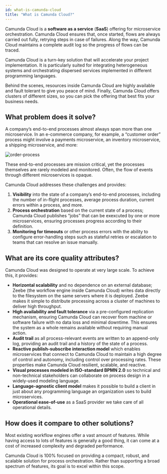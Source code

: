 ```yaml
---
id: what-is-camunda-cloud
title: "What is Camunda Cloud?"
---
```


Camunda Cloud is a **software as a service** (**SaaS**) offering for microservice orchestration. Camunda Cloud ensures that, once started, flows are always carried out fully, retrying steps in case of failures. Along the way, Camunda Cloud maintains a complete audit log so the progress of flows can be traced.

Camunda Cloud is a turn-key solution that will accelerate your project implementation. It is particularly suited for integrating heterogeneous systems and orchestrating dispersed services implemented in different programming languages.

Behind the scenes, resources inside Camunda Cloud are highly available and fault tolerant to give you peace of mind. Finally, Camunda Cloud offers clusters of different sizes, so you can pick the offering that best fits your business needs.

## What problem does it solve?

A company’s end-to-end processes almost always span more than one microservice. In an e-commerce company, for example, a “customer order” process might involve a payments microservice, an inventory microservice, a shipping microservice, and more:

![order-process](assets/order-process.png)

These end-to-end processes are mission critical, yet the processes themselves are rarely modeled and monitored. Often, the flow of events through different microservices is opaque.

Camunda Cloud addresses these challenges and provides:

1. **Visibility** into the state of a company’s end-to-end processes, including the number of in-flight processes, average process duration, current errors within a process, and more.
2. **Process orchestration** based on the current state of a process; Camunda Cloud publishes “jobs” that can be exexcuted by one or more microservices, ensuring processes progress according to their definition.
3. **Monitoring for timeouts** or other process errors with the ability to configure error-handling steps such as stateful retries or escalation to teams that can resolve an issue manually.

## What are its core quality attributes?

Camunda Cloud was designed to operate at very large scale. To achieve this, it provides:

- **Horizontal scalability** and no dependence on an external database; Zeebe (the workflow engine inside Camunda Cloud) writes data directly to the filesystem on the same servers where it is deployed. Zeebe makes it simple to distribute processing across a cluster of machines to deliver high throughput.
- **High availability and fault tolerance** via a pre-configured replication mechanism, ensuring Camunda Cloud can recover from machine or software failure with no data loss and minimal downtime. This ensures the system as a whole remains available without requiring manual action.
- **Audit trail** as all process-relevant events are written to an append-only log, providing an audit trail and a history of the state of a process.
- **Reactive publish-subscribe interaction model** which enables microservices that connect to Camunda Cloud to maintain a high degree of control and autonomy, including control over processing rates. These properties make Camunda Cloud resilient, scalable, and reactive.
- **Visual processes modeled in ISO-standard BPMN 2.0** so technical and non-technical stakeholders can collaborate on process design in a widely-used modeling language.
- **Language-agnostic client model** makes it possible to build a client in just about any programming language an organization uses to build microservices.
- **Operational ease-of-use** as a SaaS provider we take care of all operational details.

## How does it compare to other solutions?

Most existing workflow engines offer a vast amount of features. While having access to lots of features is generally a good thing, it can come at a cost of increased complexity and degraded performance.

Camunda Cloud is 100% focused on providing a compact, robust, and scalable solution for process orchestration. Rather than supporting a broad spectrum of features, its goal is to excel within this scope.
